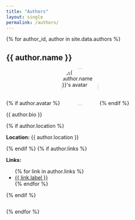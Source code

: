```yaml
---
title: "Authors"
layout: single
permalink: /authors/
---
```


{% for author_id, author in site.data.authors %}
<div style="margin-bottom: 2em;">
  <h2>{{ author.name }}</h2>
  {% if author.avatar %}
  <img src="{{ author.avatar }}" alt="{{ author.name }}'s avatar" style="width: 100px; height: 100px; border-radius: 50%;">
  {% endif %}
  <p>{{ author.bio }}</p>
  {% if author.location %}
  <p><strong>Location:</strong> {{ author.location }}</p>
  {% endif %}
  {% if author.links %}
  <p><strong>Links:</strong></p>
  <ul>
    {% for link in author.links %}
    <li><a href="{{ link.url }}" target="_blank">{{ link.label }}</a></li>
    {% endfor %}
  </ul>
  {% endif %}
</div>
{% endfor %}
